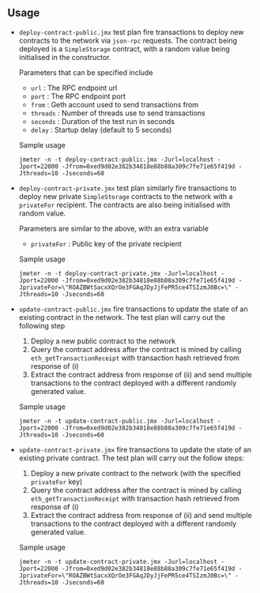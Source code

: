  ## Usage

 * `deploy-contract-public.jmx` test plan fire transactions to deploy new contracts to the network via `json-rpc` requests. The contract being deployed is a `SimpleStorage` contract, with a random value being initialised in the constructor.  
   
   Parameters that can be specified include  
     * `url` : The RPC endpoint url  
     * `port` : The RPC endpoint port  
     * `from` : Geth account used to send transactions from  
     * `threads` : Number of threads use to send transactions  
     * `seconds` : Duration of the test run in seconds  
     * `delay` : Startup delay (default to 5 seconds)  
        
   Sample usage
    ```shell script
    jmeter -n -t deploy-contract-public.jmx -Jurl=localhost -Jport=22000 -Jfrom=0xed9d02e382b34818e88b88a309c7fe71e65f419d -Jthreads=10 -Jseconds=60
    ```

  
 * `deploy-contract-private.jmx` test plan similarly fire transactions to deploy new private `SimpleStorage` contracts to the network with a `privateFor` recipient. The contracts are also being initialised with random value.
 
    Parameters are similar to the above, with an extra variable  
      * `privateFor` : Public key of the private recipient
      
    Sample usage
    ```shell script
    jmeter -n -t deploy-contract-private.jmx -Jurl=localhost -Jport=22000 -Jfrom=0xed9d02e382b34818e88b88a309c7fe71e65f419d -JprivateFor=\"ROAZBWtSacxXQrOe3FGAqJDyJjFePR5ce4TSIzmJ0Bc=\" -Jthreads=10 -Jseconds=60
    ```
   
   
 * `update-contract-public.jmx` fire transactions to update the state of an existing contract in the network. The test plan will carry out the following step
    1. Deploy a new public contract to the network
    2. Query the contract address after the contract is mined by calling `eth_getTransactionReceipt` with transaction hash retrieved from response of (i)
    3. Extract the contract address from response of (ii) and send multiple transactions to the contract deployed with a different randomly generated value.
    
    Sample usage
    ```shell script
    jmeter -n -t update-contract-public.jmx -Jurl=localhost -Jport=22000 -Jfrom=0xed9d02e382b34818e88b88a309c7fe71e65f419d -Jthreads=10 -Jseconds=60
    ```
   
   
 * `update-contract-private.jmx` fire transactions to update the state of an existing private contract. The test plan will carry out the follow steps:  
     1. Deploy a new private contract to the network (with the specified `privateFor` key)
     2. Query the contract address after the contract is mined by calling `eth_getTransactionReceipt` with transaction hash retrieved from response of (i)
     3. Extract the contract address from response of (ii) and send multiple transactions to the contract deployed with a different randomly generated value.
     
     Sample usage
     ```shell script
     jmeter -n -t update-contract-private.jmx -Jurl=localhost -Jport=22000 -Jfrom=0xed9d02e382b34818e88b88a309c7fe71e65f419d -JprivateFor=\"ROAZBWtSacxXQrOe3FGAqJDyJjFePR5ce4TSIzmJ0Bc=\" -Jthreads=10 -Jseconds=60
     ```
        
